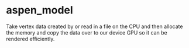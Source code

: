 # aspen_model
Take vertex data created by or read in a file on the CPU and then allocate the memory and copy the data over to our device GPU so it can be rendered efficiently.